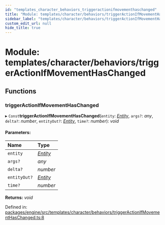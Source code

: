 ```yaml
---
id: "templates_character_behaviors_triggeractionifmovementhaschanged"
title: "Module: templates/character/behaviors/triggerActionIfMovementHasChanged"
sidebar_label: "templates/character/behaviors/triggerActionIfMovementHasChanged"
custom_edit_url: null
hide_title: true
---
```


# Module: templates/character/behaviors/triggerActionIfMovementHasChanged

## Functions

### triggerActionIfMovementHasChanged

▸ `Const`**triggerActionIfMovementHasChanged**(`entity`: [*Entity*](../classes/ecs_classes_entity.entity.md), `args?`: *any*, `delta?`: *number*, `entityOut?`: [*Entity*](../classes/ecs_classes_entity.entity.md), `time?`: *number*): *void*

#### Parameters:

Name | Type |
:------ | :------ |
`entity` | [*Entity*](../classes/ecs_classes_entity.entity.md) |
`args?` | *any* |
`delta?` | *number* |
`entityOut?` | [*Entity*](../classes/ecs_classes_entity.entity.md) |
`time?` | *number* |

**Returns:** *void*

Defined in: [packages/engine/src/templates/character/behaviors/triggerActionIfMovementHasChanged.ts:8](https://github.com/xr3ngine/xr3ngine/blob/716a06460/packages/engine/src/templates/character/behaviors/triggerActionIfMovementHasChanged.ts#L8)
